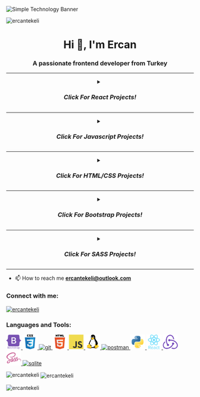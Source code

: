![Simple Technology Banner](https://user-images.githubusercontent.com/97911063/163883917-98053271-3bca-41c4-a8e5-de4bcc2b3260.png)
<p align="left"> <img src="https://komarev.com/ghpvc/?username=ercantekeli&label=Profile%20views&color=0e75b6&style=flat" alt="ercantekeli" /> </p>


<h1 align="center">Hi 👋, I'm Ercan</h1>
<h3 align="center">A passionate frontend developer from Turkey</h3>
<hr/>

<details align="center">
  <summary><h3><em>Click For React Projects!</em></h3></summary>

  <p><a href="https://ercan-blog-app.netlify.app/" target="_blank" rel="noreferrer">Blog App Milestone Project</a></p>
  <p><a href="https://movie-app-firebase-react.herokuapp.com/" target="_blank" rel="noreferrer">Movie App with Firebase</a></p>
  <p><a href="https://randum-user2-react-ercan.netlify.app/" target="_blank" rel="noreferrer">Random User App 2</a></p>
  <p><a href="https://recipe-app-react-ercan.netlify.app" target="_blank" rel="noreferrer">Recipe App</a></p>
  <p><a href="https://shop-router-react-ercan.netlify.app" target="_blank" rel="noreferrer">Online Shopping Store with Router</a></p>
  <p><a href="https://random-user-react-ercan.netlify.app" target="_blank" rel="noreferrer">Random User App</a></p>
  <p><a href="https://task-tracker-react-ercan.netlify.app" target="_blank" rel="noreferrer">Task Tracker</a></p>
  <p><a href="https://ercan-react-language-cards.netlify.app" target="_blank" rel="noreferrer">Languages Cards</a></p>
  <p><a href="https://ercantekeli.github.io/React_Tour_Project/" target="_blank" rel="noreferrer">Populer Tour Places</a></p>  
  <p><a href="https://cw-webpage-router.netlify.app/" target="_blank" rel="noreferrer">Web Design Page with Router</a></p>
  <p><a href="https://fire-contact-app-react.vercel.app/" target="_blank" rel="noreferrer">Fire Contact App with Firebase</a></p>
  <p><a href="https://fire-contact-app-react.vercel.app/" target="_blank" rel="noreferrer">Fire Contact App with Firebase</a></p>
  <p><a href="https://shopping-site-react-ercan.netlify.app/" target="_blank" rel="noreferrer">Shopping Store</a></p>
  <p><a href="" target="_blank" rel="noreferrer"></a></p>
</details>
  <hr/>

<details align="center">
  <summary><h3><em>Click For Javascript Projects!</em></h3></summary>
 
  <p><a href="https://ercantekeli.github.io/Movie_App/" target="_blank" rel="noreferrer">Movie Seat App</a></p>
  <p><a href="https://ercantekeli.github.io/Digital_Clock/" target="_blank" rel="noreferrer">Digital Clock</a></p>
  <p><a href="https://ercantekeli.github.io/Checkout_Page/" target="_blank" rel="noreferrer">Checkout Page</a></p>
  <p><a href="https://ercantekeli.github.io/Guess_the_number_game/" target="_blank" rel="noreferrer">Guess The Number</a></p>
  <p><a href="https://ercantekeli.github.io/Lottery_Game/" target="_blank" rel="noreferrer">Lottery Game</a></p>
  <p><a href="https://ercantekeli.github.io/ios_calculator/" target="_blank" rel="noreferrer">IOS Calculator</a></p>
  <p><a href="https://ercantekeli.github.io/toDoApp/" target="_blank" rel="noreferrer">Todo App</a></p>
  <p><a href="https://ercantekeli.github.io/Todo_App_2/" target="_blank" rel="noreferrer">Todo App 2</a></p>
  <p><a href="https://ercantekeli.github.io/Exact-Age-Calculator/" target="_blank" rel="noreferrer">Exact Age Calculator</a></p>
  <p><a href="https://ercantekeli.github.io/Weather_App/" target="_blank" rel="noreferrer">Weather App</a></p>
  <p><a href="https://ercantekeli.github.io/Rest_Countries/" target="_blank" rel="noreferrer">Book List-Bootstrap</a></p>
   <p><a href="" target="_blank" rel="noreferrer"></a></p>
 
</details>
  <hr/>

<details align="center">
  <summary><h3><em>Click For HTML/CSS Projects!</em></h3></summary>
 
  <p><a href="https://ercantekeli.github.io/netflix/" target="_blank" rel="noreferrer">Netflix</a></p>
  <p><a href="https://ercantekeli.github.io/Checkout_Form/" target="_blank" rel="noreferrer">Checkout Form</a></p>
  <p><a href="https://ercantekeli.github.io/parallax_website/" target="_blank" rel="noreferrer">Parallax Website</a></p>
  <p><a href="https://ercantekeli.github.io/google_landing_page/ " target="_blank" rel="noreferrer">Google Landing Page</a></p>
  <p><a href="https://ercantekeli.github.io/clarusway_survey_form/" target="_blank" rel="noreferrer">Survey Form</a></p>
  <p><a href="https://ercantekeli.github.io/Personal_Landing/ " target="_blank" rel="noreferrer">Personel Landing Page</a></p>
  <p><a href="https://ercantekeli.github.io/VoltronClub/" target="_blank" rel="noreferrer">Voltron Club</a></p>
  <p><a href="https://ercantekeli.github.io/Le_Petit_Prince_Blog/" target="_blank" rel="noreferrer">Le Petit Prince Blog</a></p>
 
</details>
  <hr/>

<details align="center">
  <summary><h3><em>Click For Bootstrap Projects!</em></h3></summary>
 
  <p><a href="https://ercantekeli.github.io/School_WebPage_Bootstrap_Practice/" target="_blank" rel="noreferrer">School Webpage</a></p>
 
</details>
  <hr/>

<details align="center">
  <summary><h3><em>Click For SASS Projects!</em></h3></summary>
 
  <p><a href="https://ercantekeli.github.io/Sass_Project/" target="_blank" rel="noreferrer">Portfolio Page</a></p>
 
</details>
  <hr/>  

- 📫 How to reach me **ercantekeli@outlook.com**
<h3 align="left">Connect with me:</h3>
<p align="left">
<a href="https://linkedin.com/in/ercantekeli" target="blank"><img align="center" src="https://raw.githubusercontent.com/rahuldkjain/github-profile-readme-generator/master/src/images/icons/Social/linked-in-alt.svg" alt="ercantekeli" height="30" width="40" /></a>
</p>

<h3 align="left">Languages and Tools:</h3>
<p align="left"> <a href="https://getbootstrap.com" target="_blank" rel="noreferrer"> <img src="https://raw.githubusercontent.com/devicons/devicon/master/icons/bootstrap/bootstrap-plain-wordmark.svg" alt="bootstrap" width="40" height="40"/> </a> <a href="https://www.w3schools.com/css/" target="_blank" rel="noreferrer"> <img src="https://raw.githubusercontent.com/devicons/devicon/master/icons/css3/css3-original-wordmark.svg" alt="css3" width="40" height="40"/> </a> <a href="https://git-scm.com/" target="_blank" rel="noreferrer"> <img src="https://www.vectorlogo.zone/logos/git-scm/git-scm-icon.svg" alt="git" width="40" height="40"/> </a> <a href="https://www.w3.org/html/" target="_blank" rel="noreferrer"> <img src="https://raw.githubusercontent.com/devicons/devicon/master/icons/html5/html5-original-wordmark.svg" alt="html5" width="40" height="40"/> </a> <a href="https://developer.mozilla.org/en-US/docs/Web/JavaScript" target="_blank" rel="noreferrer"> <img src="https://raw.githubusercontent.com/devicons/devicon/master/icons/javascript/javascript-original.svg" alt="javascript" width="40" height="40"/> </a> <a href="https://www.linux.org/" target="_blank" rel="noreferrer"> <img src="https://raw.githubusercontent.com/devicons/devicon/master/icons/linux/linux-original.svg" alt="linux" width="40" height="40"/> </a> <a href="https://postman.com" target="_blank" rel="noreferrer"> <img src="https://www.vectorlogo.zone/logos/getpostman/getpostman-icon.svg" alt="postman" width="40" height="40"/> </a> <a href="https://www.python.org" target="_blank" rel="noreferrer"> <img src="https://raw.githubusercontent.com/devicons/devicon/master/icons/python/python-original.svg" alt="python" width="40" height="40"/> </a> <a href="https://reactjs.org/" target="_blank" rel="noreferrer"> <img src="https://raw.githubusercontent.com/devicons/devicon/master/icons/react/react-original-wordmark.svg" alt="react" width="40" height="40"/> </a> <a href="https://redux.js.org" target="_blank" rel="noreferrer"> <img src="https://raw.githubusercontent.com/devicons/devicon/master/icons/redux/redux-original.svg" alt="redux" width="40" height="40"/> </a> <a href="https://sass-lang.com" target="_blank" rel="noreferrer"> <img src="https://raw.githubusercontent.com/devicons/devicon/master/icons/sass/sass-original.svg" alt="sass" width="40" height="40"/> </a> <a href="https://www.sqlite.org/" target="_blank" rel="noreferrer"> <img src="https://www.vectorlogo.zone/logos/sqlite/sqlite-icon.svg" alt="sqlite" width="40" height="40"/> </a> </p>


<p><img align="left" src="https://github-readme-stats.vercel.app/api/top-langs?username=ercantekeli&show_icons=true&locale=en&layout=compact" alt="ercantekeli" /></p>

<p>&nbsp;<img align="center" src="https://github-readme-stats.vercel.app/api?username=ercantekeli&show_icons=true&locale=en" alt="ercantekeli" /></p>

<p><img align="center" src="https://github-readme-streak-stats.herokuapp.com/?user=ercantekeli&" alt="ercantekeli" /></p>
